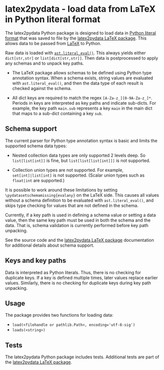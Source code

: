 # latex2pydata - load data from LaTeX in Python literal format

The latex2pydata Python package is designed to load data in
[Python literal format](https://docs.python.org/3/reference/lexical_analysis.html#literals)
that was saved to file by the
[latex2pydata LaTeX package](https://github.com/gpoore/latex2pydata_tex).
This allows data to be passed from [LaTeX](https://www.latex-project.org/) to
Python.

Raw data is loaded with
[`ast.literal_eval()`](https://docs.python.org/3/library/ast.html#ast.literal_eval).  This always yields either `dict[str,str]` or
`list[dict[str,str]]`.  Then data is postprocessed to apply any schemas and to unpack key paths.

* The LaTeX package allows schemas to be defined using Python type annotation
  syntax.  When a schema exists, string values are evaluated with
  `ast.literal_eval()`, and then the data type of each result is checked
  against the schema.

* All dict keys are required to match the regex `[A-Za-z_][0-9A-Za-z_]*`.
  Periods in keys are interpreted as key paths and indicate sub-dicts.  For
  example, the key path `main.sub` represents a key `main` in the main dict
  that maps to a sub-dict containing a key `sub`.


## Schema support

The current parser for Python type annotation syntax is basic and limits the
supported schema data types:

* Nested collection data types are only supported 2 levels deep.  So
  `list[list[int]]` is fine, but `list[list[list[int]]]` is not supported.

* Collection union types are not supported.  For example, `set[int]|list[int]`
  is not supported.  (Scalar union types such as `float|int` are supported.)

It is possible to work around these limitations by setting
`\pydatasetschemamissing{evalany}` on the LaTeX side.  This causes all values
without a schema definition to be evaluated with `ast.literal_eval()`, and
skips type checking for values that are not defined in the schema.

Currently, if a key path is used in defining a schema value or setting a
data value, then the same key path must be used in both the schema and the
data.  That is, schema validation is currently performed before key path
unpacking.

See the source code and the
[latex2pydata LaTeX package](https://github.com/gpoore/latex2pydata_tex)
documentation for additional details about schema support.


## Keys and key paths

Data is interpreted as Python literals.  Thus, there is no checking for
duplicate keys.  If a key is defined multiple times, later values replace
earlier values.  Similarly, there is no checking for duplicate keys during
key path unpacking.


## Usage

The package provides two functions for loading data:
* `load(<filehandle or pathlib.Path>, encoding='utf-8-sig')`
* `loads(<string>)`


## Tests

The latex2pydata Python package includes tests.  Additional tests are part
of the
[latex2pydata LaTeX package](https://github.com/gpoore/latex2pydata_tex).
